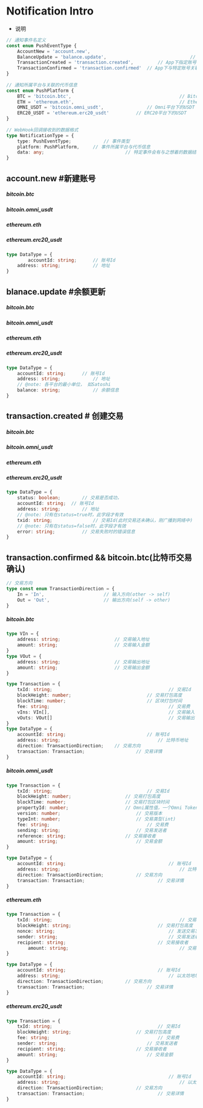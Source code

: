 # Notification Intro

* 说明

```typescript
// 通知事件名定义
const enum PushEventType {
  	AccountNew = 'account.new',											// App下有新的账号创建事件
  	BalanceUpdate = 'balance.update',								// App下指定账号的余额发生改变事件
  	TransactionCreated = 'transaction.created',			// App下指定账号发生了提币(转账)交易事件
  	TransactionConfirmed = 'transaction.confirmed'	// App下与特定账号关联的交易被打包到链上事件
}
  
// 通知所属平台与关联的代币信息
const enum PushPlatform {
  	BTC = 'bitcoin.btc',										// Bitcoin平台下的btc
  	ETH = 'ethereum.eth',										// Ethereum平台下的eth
  	OMNI_USDT = 'bitcoin.omni_usdt',				// Omni平台下的USDT
    ERC20_USDT = 'ethereum.erc20_usdt'			// ERC20平台下的USDT
}
 
// WebHook回调接收到的数据格式
type NotificationType = {
  	type: PushEventType;			// 事件类型
  	platform: PushPlatform,		// 事件所属平台与代币信息
  	data: any;								// 特定事件会有与之想着的数据结构说明，如下(DataType)
}
```

  

## account.new #新建账号

##### bitcoin.btc

##### bitcoin.omni_usdt

##### ethereum.eth

##### ethereum.erc20_usdt

```typescript
type DataType = {
		accountId: string;		// 账号Id
  	address: string;			// 地址
}
```



## blanace.update #余额更新

##### bitcoin.btc

##### bitcoin.omni_usdt

##### ethereum.eth

##### ethereum.erc20_usdt

```typescript
type DataType = {
  	accountId: string;		// 账号Id
  	address: string;			// 地址
  	// @note: 各平台的最小单位， 如Satoshi
  	balance: string;			// 余额信息
}
```



## transaction.created # 创建交易

##### bitcoin.btc

##### bitcoin.omni_usdt

##### ethereum.eth

##### ethereum.erc20_usdt

```typescript
type DataType = {
  	status: boolean;		// 交易是否成功，
  	accountId: string;	// 账号Id
  	address: string;		// 地址
  	// @note: 只有在status=true时，此字段才有效
  	txid: string;				// 交易Id(此时交易还未确认，刚广播到网络中)
  	// @note: 只有在status=false时，此字段才有效
  	error: string;			// 交易失败时的错误信息
}
```



## transaction.confirmed && bitcoin.btc(比特币交易确认)

```typescript
// 交易方向
type const enum TransactionDirection = {
  	In = 'In',						// 输入方向(other -> self)
  	Out = 'Out',					// 输出方向(self -> other)
}
```



##### bitcoin.btc

```typescript
type VIn = {
  	address: string;					// 交易输入地址
  	amount: string;						// 交易输入金额
}
type VOut = {
  	address: string;					// 交易输出地址
  	amount: string;						// 交易输出金额
}

type Transaction = {
  	txId: string;											// 交易Id
  	blockHeight: number;							// 交易打包高度
  	blockTime: number;								// 区块打包时间
  	fee: string; 											// 交易费
  	vIns: VIn[],											// 交易输入
  	vOuts: VOut[]											// 交易输出
}
type DataType = {
  	accountId: string;								// 账号Id		
  	address: string;									// 比特币地址
  	direction: TransactionDirection;	// 交易方向
  	transaction: Transaction;					// 交易详情
}
```



##### bitcoin.omni_usdt

```typescript
type Transaction = {
  	txId: string;									// 交易Id
  	blockHeight: number;					// 交易打包高度
  	blockTime: number;						// 交易打包区块时间
  	propertyId: number;						// Omni属性值，一个Omni Token对应一个id
  	version: number;							// 交易版本
  	typeInt: number;							// 交易类型(int)
  	fee: string;									// 交易费
  	sending: string;							// 交易发送者
  	reference: string;						// 交易接收者
  	amount: string;								// 交易金额
}

type DataType = {
  	accountId: string;										// 账号Id
  	address: string;											// 比特币地址
  	direction: TransactionDirection;			// 交易方向
  	transaction: Transaction;							// 交易详情
}
```



##### ethereum.eth

```typescript
type Transaction = {
  	txId: string;												// 交易Id
  	blockHeight: string;								// 交易打包高度
  	nonce: string;											// 发送交易次数
  	sender: string;											// 交易发送者
  	recipient: string;									// 交易接收者
		amount: string;											// 交易金额
}

type DataType = {
  	accountId: string;									// 账号Id
  	address: string;										// 以太坊地址
  	direction: TransactionDirection; 		// 交易方向
  	transaction: Transaction;						// 交易详情
}
```



##### ethereum.erc20_usdt

```typescript
type Transaction = {
  	txId: string;										// 交易Id
  	blockHeight: string;						// 交易打包高度
  	fee: string;										// 交易费
  	sender: string;									// 交易发送者
  	recipient: string;							// 交易接收者
  	amount: string;									// 交易金额
}

type DataType = {
  	accountId: string;										// 账号Id
  	address: string;											// 以太坊地址
  	direction: TransactionDirection; 			// 交易方向
  	transaction: Transaction;							// 交易详情
}
```

